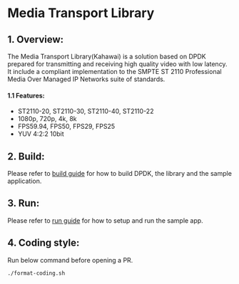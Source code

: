 # Media Transport Library

## 1. Overview:
The Media Transport Library(Kahawai) is a solution based on DPDK prepared for transmitting and receiving high quality video with low latency. It include a compliant implementation to the SMPTE ST 2110 Professional Media Over Managed IP Networks suite of standards.

#### 1.1 Features:
* ST2110-20, ST2110-30, ST2110-40, ST2110-22
* 1080p, 720p, 4k, 8k
* FPS59.94, FPS50, FPS29, FPS25
* YUV 4:2:2 10bit

## 2. Build:
Please refer to [build guide](doc/build.md) for how to build DPDK, the library and the sample application.

## 3. Run:
Please refer to [run guide](doc/run.md) for how to setup and run the sample app.

## 4. Coding style:
Run below command before opening a PR.
```bash
./format-coding.sh
```
